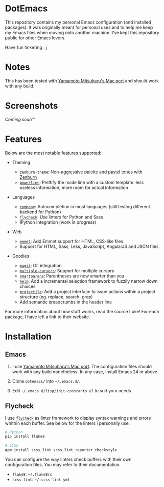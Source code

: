 DotEmacs
========


This repository contains my personal Emacs configuration (and installed packages). It was originally meant for personal uses and to help me keep my Emacs files when moving onto another machine. I've kept this repository public for other Emacs lovers.

Have fun tinkering : j


Notes
=====


This has been tested with [Yamamoto Mitsuharu's Mac port][yamamoto-emacs] and should work with any build.

[yamamoto-emacs]: https://github.com/railwaycat/homebrew-emacsmacport


Screenshots
===========


*Coming soon™*


Features
========


Below are the most notable features supported:

- Theming

    - [`zenburn-theme`][zenburn-theme]: Non-aggressive palette and pastel tones with [Zenburn][zenburn]
    - [`powerline`][powerline]: Prettify the mode line with a custom template: less useless information, more room for actual information

- Languages

    - [`company`][company]: Autocompletion in most languages (still testing different backend for Python)
    - [`flycheck`][flycheck]: Use linters for Python and Sass
    - IPython integration (work in progress)

- Web

    - [`emmet`][emmet]: Add Emmet support for HTML, CSS-like files
    - Support for HTML, Sass, Less, JavaScript, AngularJS and JSON files

- Goodies

    - [`magit`][magit]: Git integration
    - [`multiple-cursors`][multiple-cursors]: Support for multiple cursors
    - [`smartparens`][smartparens]: Parentheses are now smarter than you
    - [`helm`][helm]: Add a incremental selection framework to fuzzily narrow down choices
    - [`projectile`][projectile]: Add a project interface to issue actions within a project structure (eg. replace, search, grep)
    - Add semantic breadcrumbs in the header line

For more information about how stuff works, read the source Luke! For each package, I have left a link to their website.

[company]: https://github.com/company-mode/company-mode
[emmet]: https://github.com/smihica/emmet-mode
[flycheck]: https://github.com/flycheck/flycheck
[helm]: https://github.com/emacs-helm/helm
[magit]: https://github.com/magit/magit
[multiple-cursors]: https://github.com/magnars/multiple-cursors.el
[powerline]: https://github.com/milkypostman/powerline
[projectile]: https://github.com/bbatsov/projectile
[smartparens]: https://github.com/Fuco1/smartparens
[zenburn]: http://kippura.org/zenburnpage/
[zenburn-theme]: https://github.com/bbatsov/zenburn-emacs


Installation
============


Emacs
-----


1. I use [Yamamoto Mitsuharu's Mac port][yamamoto-emacs-releases]. The configuration files should work with any build nonetheless. In any case, install Emacs 24 or above.

1. Clone `dotemacs/` into `~/.emacs.d/`.

1. Edit `~/.emacs.d/lisp/init-constants.el` to suit your needs.

[yamamoto-emacs-releases]: https://github.com/railwaycat/homebrew-emacsmacport/releases


Flycheck
--------


I use [`flycheck`][flycheck] as linter framework to display syntax warnings and errors whithin each buffer. See below for the linters I personally use:

```bash
# Python
pip install flake8

# SCSS
gem install scss_lint scss_lint_reporter_checkstyle
```

You can configure the way linters check buffers with their own configuration files. You may refer to their documentation.

- `flake8`: `~/.flake8rc`
- `scss-lint`: `~/.scss-lint.yml`

[flycheck]: https://github.com/flycheck/flycheck
